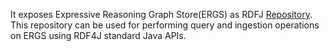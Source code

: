 It exposes Expressive Reasoning Graph Store(ERGS) as RDFJ [Repository](https://rdf4j.org/javadoc/latest/org/eclipse/rdf4j/repository/Repository.html). This repository can be used for performing query and ingestion operations on ERGS using RDF4J standard Java APIs. 
